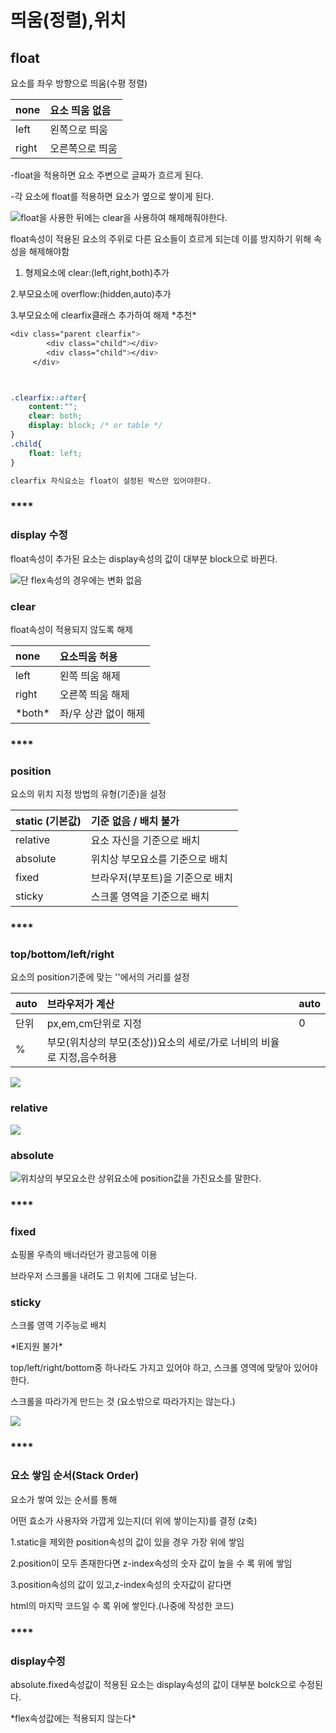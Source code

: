 # 띄움\(정렬\),위치

## **float**

요소를 좌우 방향으로 띄움\(수평 정렬\)

| none | 요소 띄움 없음 |
| :--- | :--- |
| left | 왼쪽으로 띄움 |
| right | 오른쪽으로 띄움 |

-float을 적용하면 요소 주변으로 글짜가 흐르게 된다.

-각 요소에 float를 적용하면 요소가 옆으로 쌓이게 된다.

![float&#xC744; &#xC0AC;&#xC6A9;&#xD55C; &#xB4A4;&#xC5D0;&#xB294; clear&#xC744; &#xC0AC;&#xC6A9;&#xD558;&#xC5EC; &#xD574;&#xC81C;&#xD574;&#xC918;&#xC57C;&#xD55C;&#xB2E4;.](../.gitbook/assets/image%20%2825%29.png)

float속성이 적용된 요소의 주위로 다른 요소들이 흐르게 되는데 이를 방지하기 위해 속성을 해제해야함

1. 형제요소에 clear:\(left,right,both\)추가

2.부모요소에 overflow:\(hidden,auto\)추가

3.부모요소에 clearfix클래스 추가하여 해제 \*추천\*

```css
<div class="parent clearfix">
        <div class="child"></div>
        <div class="child"></div>
     </div>



.clearfix::after{
    content:"";
    clear: both;
    display: block; /* or table */ 
}
.child{
    float: left;
}

clearfix 자식요소는 float이 설정된 박스만 있어야한다.
```

### \*\*\*\*

### **display 수정**

float속성이 추가된 요소는 display속성의 값이 대부분 block으로 바뀐다.

![&#xB2E8; flex&#xC18D;&#xC131;&#xC758; &#xACBD;&#xC6B0;&#xC5D0;&#xB294; &#xBCC0;&#xD654; &#xC5C6;&#xC74C;](../.gitbook/assets/image%20%284%29.png)



### **clear**

float속성이 적용되지 않도록 해제

| none | 요소띄움 허용 |
| :--- | :--- |
| left | 왼쪽 띄움 해제 |
| right | 오른쪽 띄움 해제 |
| \*both\* | 좌/우 상관 없이 해제 |

### \*\*\*\*

### **position**

요소의 위치 지정 방법의 유형\(기준\)을 설정

| static \(기본값\) | 기준 없음 / 배치 불가 |
| :--- | :--- |
| relative | 요소 자신을 기준으로 배치 |
| absolute | 위치상 부모요소를 기준으로 배치 |
| fixed | 브라우저\(부포트\)을 기준으로 배치 |
| sticky | 스크롤 영역을 기준으로 배치 |

### \*\*\*\*

### **top/bottom/left/right**

요소의 position기준에 맞는 ''에서의 거리를 설정

| auto | 브라우저가 계산 | auto |
| :--- | :--- | :--- |
| 단위 | px,em,cm단위로 지정 | 0 |
| % | 부모\(위치상의 부모\(조상\)\)요소의 세로/가로 너비의 비율로 지정,음수허용 |  |

![](../.gitbook/assets/image%20%2867%29.png)

###  

### **relative**

![](../.gitbook/assets/image%20%2821%29.png)

###  

### **absolute**

![&#xC704;&#xCE58;&#xC0C1;&#xC758; &#xBD80;&#xBAA8;&#xC694;&#xC18C;&#xB780; &#xC0C1;&#xC704;&#xC694;&#xC18C;&#xC5D0; position&#xAC12;&#xC744; &#xAC00;&#xC9C4;&#xC694;&#xC18C;&#xB97C; &#xB9D0;&#xD55C;&#xB2E4;.](../.gitbook/assets/image%20%2849%29.png)

### \*\*\*\*

### **fixed**

쇼핑몰 우측의 배너라던가 광고등에 이용

브라우저 스크롤을 내려도 그 위치에 그대로 남는다.



### **sticky**

스크롤 영역 기주능로 배치

\*IE지원 불가\*

top/left/right/bottom중 하나라도 가지고 있어야 하고, 스크롤 영역에 맞닿아 있어야한다.

스크롤을 따라가게 만드는 것 \(요소밖으로 따라가지는 않는다.\)

![](../.gitbook/assets/image%20%2836%29.png)

### \*\*\*\*

### **요소 쌓임 순서\(Stack Order\)**

요소가 쌓여 있는 순서를 통해

어떤 효소가 사용자와 가깝게 있는지\(더 위에 쌓이는지\)를 결정 \(z축\)

1.static을 제외한 position속성의 값이 있을 경우 가장 위에 쌓임

2.position이 모두 존재한다면 z-index속성의 숫자 값이 높을 수 록 위에 쌓임

3.position속성의 값이 있고,z-index속성의 숫자값이 같다면

 html의 마지막 코드일 수 록 위에 쌓인다.\(나중에 작성한 코드\)

### \*\*\*\*

### **display수정**

absolute.fixed속성값이 적용된 요소는 display속성의 값이 대부분 bolck으로 수정된다.

\*flex속성값에는 적용되지 않는다\*

​

